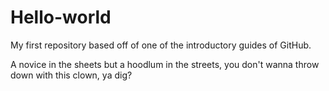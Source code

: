 # Hello-world
My first repository based off of one of the introductory guides of GitHub.

A novice in the sheets but a hoodlum in the streets, you don't wanna throw down with this clown, ya dig?
